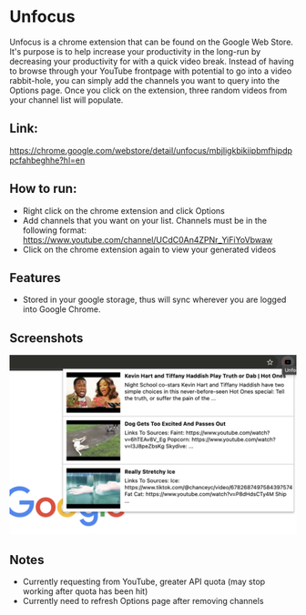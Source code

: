 # Unfocus

Unfocus is a chrome extension that can be found on the Google Web Store. It's purpose is to help increase your productivity in the long-run by decreasing your productivity for with a quick video break. Instead of having to browse through your YouTube frontpage with potential to go into a video rabbit-hole, you can simply add the channels you want to query into the Options page. Once you click on the extension, three random videos from your channel list will populate.

## Link:
https://chrome.google.com/webstore/detail/unfocus/mbjligkbikiipbmfhipdppcfahbeghhe?hl=en

## How to run:
* Right click on the chrome extension and click Options
* Add channels that you want on your list. Channels must be in the following format: https://www.youtube.com/channel/UCdC0An4ZPNr_YiFiYoVbwaw 
* Click on the chrome extension again to view your generated videos

## Features
* Stored in your google storage, thus will sync wherever you are logged into Google Chrome. 

## Screenshots
![Image of Unfocus extension](https://github.com/AlKL/Unfocus/blob/main/images/popupImage.png)

## Notes
* Currently requesting from YouTube, greater API quota (may stop working after quota has been hit)
* Currently need to refresh Options page after removing channels